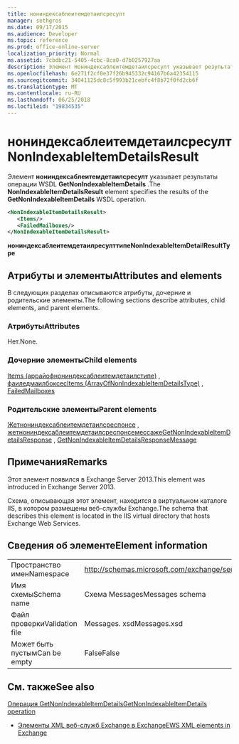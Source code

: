 ```yaml
---
title: нониндексаблеитемдетаилсресулт
manager: sethgros
ms.date: 09/17/2015
ms.audience: Developer
ms.topic: reference
ms.prod: office-online-server
localization_priority: Normal
ms.assetid: 7cbdbc21-5405-4cbc-8ca0-d7b0257927aa
description: Элемент Нониндексаблеитемдетаилсресулт указывает результаты операции WSDL GetNonIndexableItemDetails.
ms.openlocfilehash: 6e271f2cf0e37f26b945332c94167b6a42354115
ms.sourcegitcommit: 34041125dc8c5f993b21cebfc4f8b72f0fd2cb6f
ms.translationtype: MT
ms.contentlocale: ru-RU
ms.lasthandoff: 06/25/2018
ms.locfileid: "19834535"
---
```

# <a name="nonindexableitemdetailsresult"></a><span data-ttu-id="b0fb0-103">нониндексаблеитемдетаилсресулт</span><span class="sxs-lookup"><span data-stu-id="b0fb0-103">NonIndexableItemDetailsResult</span></span>

<span data-ttu-id="b0fb0-104">Элемент **нониндексаблеитемдетаилсресулт** указывает результаты операции WSDL **GetNonIndexableItemDetails** .</span><span class="sxs-lookup"><span data-stu-id="b0fb0-104">The **NonIndexableItemDetailsResult** element specifies the results of the **GetNonIndexableItemDetails** WSDL operation.</span></span> 
  
```XML
<NonIndexableItemDetailsResult>
   <Items/>
   <FailedMailboxes/>
</NonIndexableItemDetailsResult>
```

 <span data-ttu-id="b0fb0-105">**нониндексаблеитемдетаилресулттипе**</span><span class="sxs-lookup"><span data-stu-id="b0fb0-105">**NonIndexableItemDetailResultType**</span></span>
## <a name="attributes-and-elements"></a><span data-ttu-id="b0fb0-106">Атрибуты и элементы</span><span class="sxs-lookup"><span data-stu-id="b0fb0-106">Attributes and elements</span></span>

<span data-ttu-id="b0fb0-107">В следующих разделах описываются атрибуты, дочерние и родительские элементы.</span><span class="sxs-lookup"><span data-stu-id="b0fb0-107">The following sections describe attributes, child elements, and parent elements.</span></span>
  
### <a name="attributes"></a><span data-ttu-id="b0fb0-108">Атрибуты</span><span class="sxs-lookup"><span data-stu-id="b0fb0-108">Attributes</span></span>

<span data-ttu-id="b0fb0-109">Нет.</span><span class="sxs-lookup"><span data-stu-id="b0fb0-109">None.</span></span>
  
### <a name="child-elements"></a><span data-ttu-id="b0fb0-110">Дочерние элементы</span><span class="sxs-lookup"><span data-stu-id="b0fb0-110">Child elements</span></span>

<span data-ttu-id="b0fb0-111">[Items (аррайофнониндексаблеитемдетаилстипе)](items-arrayofnonindexableitemdetailstype.md) , [фаиледмаилбоксес](failedmailboxes.md)</span><span class="sxs-lookup"><span data-stu-id="b0fb0-111">[Items (ArrayOfNonIndexableItemDetailsType)](items-arrayofnonindexableitemdetailstype.md) , [FailedMailboxes](failedmailboxes.md)</span></span>
  
### <a name="parent-elements"></a><span data-ttu-id="b0fb0-112">Родительские элементы</span><span class="sxs-lookup"><span data-stu-id="b0fb0-112">Parent elements</span></span>

<span data-ttu-id="b0fb0-113">[Жетнониндексаблеитемдетаилсреспонсе](getnonindexableitemdetailsresponse.md) , [жетнониндексаблеитемдетаилсреспонсемессаже](getnonindexableitemdetailsresponsemessage.md)</span><span class="sxs-lookup"><span data-stu-id="b0fb0-113">[GetNonIndexableItemDetailsResponse](getnonindexableitemdetailsresponse.md) , [GetNonIndexableItemDetailsResponseMessage](getnonindexableitemdetailsresponsemessage.md)</span></span>
  
## <a name="remarks"></a><span data-ttu-id="b0fb0-114">Примечания</span><span class="sxs-lookup"><span data-stu-id="b0fb0-114">Remarks</span></span>

<span data-ttu-id="b0fb0-115">Этот элемент появился в Exchange Server 2013.</span><span class="sxs-lookup"><span data-stu-id="b0fb0-115">This element was introduced in Exchange Server 2013.</span></span>
  
<span data-ttu-id="b0fb0-116">Схема, описывающая этот элемент, находится в виртуальном каталоге IIS, в котором размещены веб-службы Exchange.</span><span class="sxs-lookup"><span data-stu-id="b0fb0-116">The schema that describes this element is located in the IIS virtual directory that hosts Exchange Web Services.</span></span>
  
## <a name="element-information"></a><span data-ttu-id="b0fb0-117">Сведения об элементе</span><span class="sxs-lookup"><span data-stu-id="b0fb0-117">Element information</span></span>

|||
|:-----|:-----|
|<span data-ttu-id="b0fb0-118">Пространство имен</span><span class="sxs-lookup"><span data-stu-id="b0fb0-118">Namespace</span></span>  <br/> |http://schemas.microsoft.com/exchange/services/2006/messages  <br/> |
|<span data-ttu-id="b0fb0-119">Имя схемы</span><span class="sxs-lookup"><span data-stu-id="b0fb0-119">Schema name</span></span>  <br/> |<span data-ttu-id="b0fb0-120">Схема Messages</span><span class="sxs-lookup"><span data-stu-id="b0fb0-120">Messages schema</span></span>  <br/> |
|<span data-ttu-id="b0fb0-121">Файл проверки</span><span class="sxs-lookup"><span data-stu-id="b0fb0-121">Validation file</span></span>  <br/> |<span data-ttu-id="b0fb0-122">Messages. xsd</span><span class="sxs-lookup"><span data-stu-id="b0fb0-122">Messages.xsd</span></span>  <br/> |
|<span data-ttu-id="b0fb0-123">Может быть пустым</span><span class="sxs-lookup"><span data-stu-id="b0fb0-123">Can be empty</span></span>  <br/> |<span data-ttu-id="b0fb0-124">False</span><span class="sxs-lookup"><span data-stu-id="b0fb0-124">False</span></span>  <br/> |
   
## <a name="see-also"></a><span data-ttu-id="b0fb0-125">См. также</span><span class="sxs-lookup"><span data-stu-id="b0fb0-125">See also</span></span>



[<span data-ttu-id="b0fb0-126">Операция GetNonIndexableItemDetails</span><span class="sxs-lookup"><span data-stu-id="b0fb0-126">GetNonIndexableItemDetails operation</span></span>](getnonindexableitemdetails-operation.md)


- [<span data-ttu-id="b0fb0-127">Элементы XML веб-служб Exchange в Exchange</span><span class="sxs-lookup"><span data-stu-id="b0fb0-127">EWS XML elements in Exchange</span></span>](ews-xml-elements-in-exchange.md)

